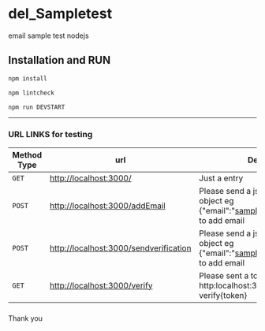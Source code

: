 # del_Sampletest
email sample test nodejs 

## Installation and RUN

```sh
npm install 

npm lintcheck

npm run DEVSTART

```

________
### URL LINKS for testing

| Method Type | url                            |Description                    |
| ------------- | ------------------------------ |-------------------------------|
| `GET`      |[http://localhost:3000/ ](http://localhost:3000/ )                      |Just a entry       |
| `POST`   |[http://localhost:3000/addEmail ](http://localhost:3000/addEmail)         |Please send a json object as a body object eg {"email":"sampleemail@sample.com"} to add email    |
| `POST`   |[http://localhost:3000/sendverification ](http://localhost:3000/sendverification )    |Please send a json object as a body object eg {"email":"sampleemail@sample.com"} to add email    |
| `GET`   |[http://localhost:3000/verify ](http://localhost:3000/verify )    |Please sent a token in url as eg http:localhost:3000/verify?verify{token}    |

###
Thank you
